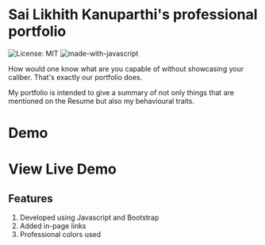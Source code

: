 # Sai Likhith Kanuparthi's professional portfolio

![License: MIT](https://img.shields.io/badge/License-MIT-Green.svg)
![made-with-javascript](https://img.shields.io/badge/Made%20with-Javascript-blue.svg)

How would one know what are you capable of without showcasing your caliber. That's exactly our portfolio does. 

My portfolio is intended to give a summary of not only things that are mentioned on the Resume but also my behavioural traits. 
 

# Demo

# View Live Demo

## Features

1) Developed using Javascript and Bootstrap
2) Added in-page links
3) Professional colors used
